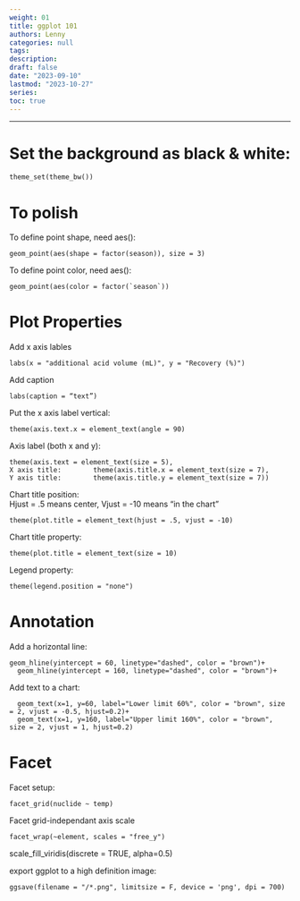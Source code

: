 ```yaml
---
weight: 01
title: ggplot 101
authors: Lenny
categories: null
tags: 
description: 
draft: false
date: "2023-09-10"
lastmod: "2023-10-27"
series:
toc: true
---
```



<!--more-->
---

# Set the background as black & white:  
```
theme_set(theme_bw())
```


# To polish

To define point shape, need aes():
```
geom_point(aes(shape = factor(season)), size = 3) 
```


To define point color, need aes():
```
geom_point(aes(color = factor(`season`))
```




# Plot Properties

Add x axis lables  
```
labs(x = "additional acid volume (mL)", y = "Recovery (%)")
```


Add caption
```
labs(caption = “text”)
```


Put the x axis label vertical: 
```
theme(axis.text.x = element_text(angle = 90)
```


Axis label (both x and y):        
```
theme(axis.text = element_text(size = 5),
X axis title:        theme(axis.title.x = element_text(size = 7),
Y axis title:        theme(axis.title.y = element_text(size = 7))
```


Chart title position:  
Hjust = .5 means center, Vjust = -10 means “in the chart”  
```
theme(plot.title = element_text(hjust = .5, vjust = -10)
```

Chart title property:
```
theme(plot.title = element_text(size = 10)
```

Legend property:
```
theme(legend.position = "none")
```


# Annotation

Add a horizontal line:
```
geom_hline(yintercept = 60, linetype="dashed", color = "brown")+
  geom_hline(yintercept = 160, linetype="dashed", color = "brown")+
```

Add text to a chart:
```
  geom_text(x=1, y=60, label="Lower limit 60%", color = "brown", size = 2, vjust = -0.5, hjust=0.2)+
  geom_text(x=1, y=160, label="Upper limit 160%", color = "brown", size = 2, vjust = 1, hjust=0.2)
```



# Facet
Facet setup:  
```
facet_grid(nuclide ~ temp)
```

Facet grid-independant axis scale
```
facet_wrap(~element, scales = "free_y")
```





scale_fill_viridis(discrete = TRUE, alpha=0.5)









export ggplot to a high definition image:
```
ggsave(filename = "/*.png", limitsize = F, device = 'png', dpi = 700)
```